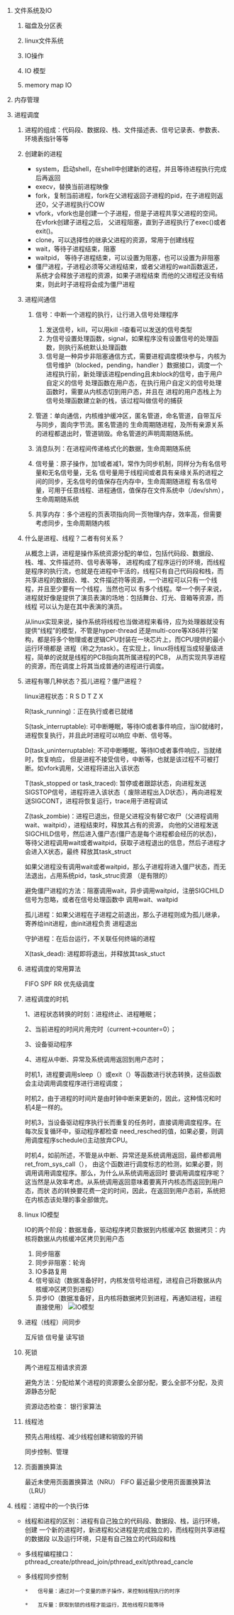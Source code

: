 1.	文件系统及IO

	1.	磁盘及分区表
	
	1.	linux文件系统
	
	1.	IO操作
	
	1.	IO 模型
	
	1. memory map IO
	
1.	内存管理
1.	进程调度

	1.	进程的组成：代码段、数据段、栈、文件描述表、信号记录表、参数表、环境表指针等等
	
	1.	创建新的进程
	
		*	system，启动shell，在shell中创建新的进程，并且等待进程执行完成后再返回
		*	execv，替换当前进程映像
		*	fork，复制当前进程，fork在父进程返回子进程的pid，在子进程则返还0，父子进程执行COW
		*	vfork，vfork也是创建一个子进程，但是子进程共享父进程的空间。在vfork创建子进程之后，
			父进程阻塞，直到子进程执行了exec()或者exit()。
		*	clone，可以选择性的继承父进程的资源，常用于创建线程
		*	wait，等待子进程结束，阻塞
		*	waitpid， 等待子进程结束，可以设置为阻塞，也可以设置为非阻塞
		*	僵尸进程，子进程必须等父进程结束，或者父进程的wait函数返还，系统才会释放子进程的资源，如果子进程结束
		而他的父进程还没有结束，则此时子进程将会成为僵尸进程
		
	1.	进程间通信
	
		1.	信号：中断一个进程的执行，让行进入信号处理程序
			1.	发送信号，kill，可以用kill -l查看可以发送的信号类型
			1.	为信号设置处理函数，signal，如果程序没有设置信号的处理函数，则执行系统默认处理函数
			1. 	信号是一种异步非阻塞通信方式，需要进程调度模块参与，内核为信号维护（blocked，pending，handler
				）数据接口，调度一个进程执行前，新处理该进程pending且未block的信号，由于用户自定义的信号
				处理函数在用户态，在执行用户自定义的信号处理函数时，需要从内核态切到用户态，并且在
				进程的用户态栈上为信号处理函数建立新的栈，该过程叫做信号的捕获
		
		1. 	管道：单向通信，内核维护缓冲区，匿名管道，命名管道，自带互斥与同步，面向字节流。匿名管道的
			生命周期随进程，及所有亲源关系的进程都退出时，管道销毁。命名管道的声明周期随系统。
			
		1.	消息队列：在进程间传递格式化的数据，生命周期随系统
		
		1.	信号量：原子操作，加1或者减1，常作为同步机制，同样分为有名信号量和无名信号量，无名
			信号量用于线程间或者具有亲缘关系的进程之间的同步，无名信号的值保存在内存中，生命周期随进程
			有名信号量，可用于任意线程、进程通信，值保存在文件系统中（/dev/shm），生命周期随系统
		
		1.	共享内存：多个进程的页表项指向同一页物理内存，效率高，但需要考虑同步，生命周期随内核
		
		
	1.	什么是进程、线程？二者有何关系？
	
		从概念上讲，进程是操作系统资源分配的单位，包括代码段、数据段、栈、堆、文件描述符、信号表等等，
		进程构成了程序运行的环境，而线程是程序的执行流，也就是在进程中干活的，线程只有自己代码段和栈，而
		共享进程的数据段、堆、文件描述符等资源，一个进程可以只有一个线程，并且至少要有一个线程，当然也可以
		有多个线程。举一个例子来说，进程就好像是提供了演员表演的场地：包括舞台、灯光、音箱等资源，而线程
		可以认为是在其中表演的演员。
		
		从linux实现来说，操作系统将线程也当做进程来看待，应为处理器就没有提供“线程”的模型，不管是hyper-thread
		还是multi-core等X86并行架构，都是将多个物理或者逻辑CPU封装在一块芯片上，而CPU提供的最小运行环境都是
		进程（称之为task）。在实现上，linux将线程当成轻量级进程，简单的说就是线程的PCB指向其所属进程的PCB，
		从而实现共享进程的资源，而在调度上将其当成普通的进程进行调度。
		
	1.	进程有哪几种状态？孤儿进程？僵尸进程？
	
		linux进程状态：R S D T Z X
		
		R(task_running)：正在执行或者已就绪
		
		S(task_interruptable): 可中断睡眠，等待IO或者事件响应，当IO就绪时，进程恢复执行，并且此时进程可以响应
		中断、信号等。
		
		D(task_uninterruptable): 不可中断睡眠，等待IO或者事件响应，当就绪时，恢复响应，
		但是进程不接受信号，中断等，也就是该过程不可被打断。如vfork调用，父进程将进出入该状态
		
		T(task_stopped or task_traced): 暂停或者跟踪状态，向进程发送SIGSTOP信号，进程将进入该状态（
		废除进程出入D状态），再向进程发送SIGCONT，进程将恢复运行，trace用于进程调试
		
		Z(task_zombie)：进程已退出，但是父进程没有替它收尸（父进程调用wait、waitpid），进程结束时，释放其占有的资源，
		向他的父进程发送SIGCHILD信号，然后进入僵尸态(僵尸态是每个进程都会经历的状态)，
		等待父进程调用wait或者waitpid，获取子进程退出的信息，然后子进程才会进入X状态，最终
		释放其task_struct
		
		如果父进程没有调用wait或者waitpid，那么子进程将进入僵尸状态，而无法退出，占用系统pid，task_struc资源
		（是有限的）
		
		避免僵尸进程的方法：阻塞调用wait，异步调用waitpid，注册SIGCHILD信号为忽略，或者在信号处理函数中
		调用wait、waitpid
		
		孤儿进程：如果父进程在子进程之前退出，那么子进程则成为孤儿继承，寄养给init进程，由init进程负责
		进程退出
		
		守护进程：在后台运行，不关联任何终端的进程
		
		X(task_dead): 进程即将退出，并释放其task_stuct
		
	1. 	进程调度的常用算法
	
		FIFO SPF RR 优先级调度
		
	1.	进程调度的时机
	
		1、进程状态转换的时刻：进程终止、进程睡眠；

		2、当前进程的时间片用完时（current->counter=0）；

		3、设备驱动程序
		
		4、进程从中断、异常及系统调用返回到用户态时；
		
		时机1，进程要调用sleep（）或exit（）等函数进行状态转换，这些函数会主动调用调度程序进行进程调度；
		
		时机2，由于进程的时间片是由时钟中断来更新的，因此，这种情况和时机4是一样的。
		
		时机3，当设备驱动程序执行长而重复的任务时，直接调用调度程序。在每次反复循环中，驱动程序都检查
		need_resched的值，如果必要，则调用调度程序schedule()主动放弃CPU。
		
		时机4，如前所述，不管是从中断、异常还是系统调用返回，最终都调用ret_from_sys_call（），
		由这个函数进行调度标志的检测，如果必要，则调用调用调度程序。那么，为什么从系统调用返回时
		要调用调度程序呢？这当然是从效率考虑。从系统调用返回意味着要离开内核态而返回到用户态，而状
		态的转换要花费一定的时间，因此，在返回到用户态前，系统把在内核态该处理的事全部做完。
		
	1.	linux IO模型
	
		IO的两个阶段：数据准备，驱动程序拷贝数据到内核缓冲区
		数据拷贝：内核将数据从内核缓冲区拷贝到用户态
		
		1.	同步阻塞
		1.	同步非阻塞：轮询
		1.	IO多路复用
		1.	信号驱动（数据准备好时，内核发信号给进程，进程自己将数据从内核缓冲区拷贝到进程）
		1.	异步IO（数据准备好，且内核将数据拷贝到进程，再通知进程，进程直接使用）
		![IO模型](media/linux_dev1.png)
		
	1.	进程（线程）间同步
	
		互斥锁
		信号量
		读写锁
		
		
	1.	死锁
	
		两个进程互相请求资源
		
		避免方法：分配给某个进程的资源要么全部分配，要么全部不分配，及资源静态分配
		
		资源动态检查： 银行家算法
		
	1.	线程池
	
		预先占用线程、减少线程创建和销毁的开销
		
		同步控制、管理
		
		
	1.	页面置换算法
	
		最近未使用页面置换算法（NRU） FIFO  最近最少使用页面置换算法（LRU）
		
		
1.	线程：进程中的一个执行体

	*	线程和进程的区别：进程有自己独立的代码段、数据段、栈，运行环境，创建
	一个新的进程时，新进程和父进程是完成独立的，而线程则共享进程的数据段
	以及运行环境，只是有自己独立的代码段和栈
	
	*	多线程编程接口：pthread_create/pthread_join/pthread_exit/pthread_cancle
	
	*	多线程同步控制
	
			*	信号量：通过对一个变量的原子操作，来控制线程执行的时序
			
			*	互斥量：获取到锁的线程才能运行，其他线程只能等待
		
		